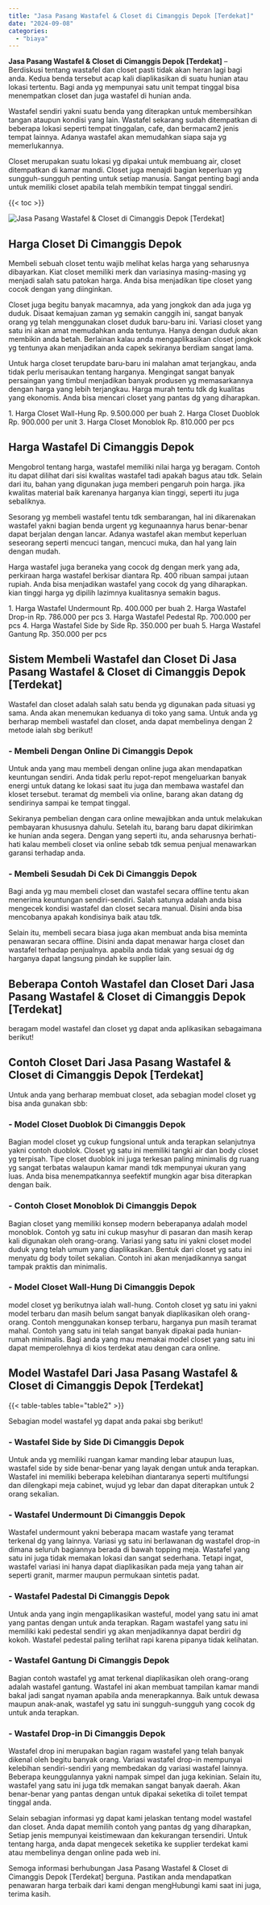 ```yaml
---
title: "Jasa Pasang Wastafel & Closet di Cimanggis Depok [Terdekat]"
date: "2024-09-08"
categories: 
  - "biaya"
---
```


**Jasa Pasang Wastafel & Closet di Cimanggis Depok \[Terdekat\]** – Berdiskusi tentang wastafel dan closet pasti tidak akan heran lagi bagi anda. Kedua benda tersebut acap kali diaplikasikan di suatu hunian atau lokasi tertentu. Bagi anda yg mempunyai satu unit tempat tinggal bisa menempatkan closet dan juga wastafel di hunian anda.

Wastafel sendiri yakni suatu benda yang diterapkan untuk membersihkan tangan ataupun kondisi yang lain. Wastafel sekarang sudah ditempatkan di beberapa lokasi seperti tempat tinggalan, cafe, dan bermacam2 jenis tempat lainnya. Adanya wastafel akan memudahkan siapa saja yg memerlukannya.

Closet merupakan suatu lokasi yg dipakai untuk membuang air, closet ditempatkan di kamar mandi. Closet juga menajdi bagian keperluan yg sungguh-sungguh penting untuk setiap manusia. Sangat penting bagi anda untuk memiliki closet apabila telah membikin tempat tinggal sendiri.

{{< toc >}}

![Jasa Pasang Wastafel & Closet di Cimanggis Depok [Terdekat]](/images/wastafel-closet-murah46.png)

## Harga Closet Di Cimanggis Depok

Membeli sebuah closet tentu wajib melihat kelas harga yang seharusnya dibayarkan. Kiat closet memiliki merk dan variasinya masing-masing yg menjadi salah satu patokan harga. Anda bisa menjadikan tipe closet yang cocok dengan yang diinginkan.

Closet juga begitu banyak macamnya, ada yang jongkok dan ada juga yg duduk. Disaat kemajuan zaman yg semakin canggih ini, sangat banyak orang yg telah menggunakan closet duduk baru-baru ini. Variasi closet yang satu ini akan amat memudahkan anda tentunya. Hanya dengan duduk akan membikin anda betah. Berlainan kalau anda mengaplikasikan closet jongkok yg tentunya akan menjadikan anda capek sekiranya berdiam sangat lama.

Untuk harga closet terupdate baru-baru ini malahan amat terjangkau, anda tidak perlu merisaukan tentang harganya. Mengingat sangat banyak persaingan yang timbul menjadikan banyak produsen yg memasarkannya dengan harga yang lebih terjangkau. Harga murah tentu tdk dg kualitas yang ekonomis. Anda bisa mencari closet yang pantas dg yang diharapkan.

1\. Harga Closet Wall-Hung Rp. 9.500.000 per buah 2. Harga Closet Duoblok Rp. 900.000 per unit 3. Harga Closet Monoblok Rp. 810.000 per pcs

## Harga Wastafel Di Cimanggis Depok

Mengobrol tentang harga, wastafel memiliki nilai harga yg beragam. Contoh itu dapat dilihat dari sisi kwalitas wastafel tadi apakah bagus atau tdk. Selain dari itu, bahan yang digunakan juga memberi pengaruh poin harga. jika kwalitas material baik karenanya harganya kian tinggi, seperti itu juga sebaliknya.

Sesorang yg membeli wastafel tentu tdk sembarangan, hal ini dikarenakan wastafel yakni bagian benda urgent yg kegunaannya harus benar-benar dapat berjalan dengan lancar. Adanya wastafel akan membut keperluan seseorang seperti mencuci tangan, mencuci muka, dan hal yang lain dengan mudah.

Harga wastafel juga beraneka yang cocok dg dengan merk yang ada, perkiraan harga wastafel berkisar diantara Rp. 400 ribuan sampai jutaan rupiah. Anda bisa menjadikan wastafel yang cocok dg yang diharapkan. kian tinggi harga yg dipilih lazimnya kualitasnya semakin bagus.

1\. Harga Wastafel Undermount Rp. 400.000 per buah 2. Harga Wastafel Drop-in Rp. 786.000 per pcs 3. Harga Wastafel Pedestal Rp. 700.000 per pcs 4. Harga Wastafel Side by Side Rp. 350.000 per buah 5. Harga Wastafel Gantung Rp. 350.000 per pcs

## Sistem Membeli Wastafel dan Closet Di Jasa Pasang Wastafel & Closet di Cimanggis Depok \[Terdekat\]

Wastafel dan closet adalah salah satu benda yg digunakan pada situasi yg sama. Anda akan menemukan keduanya di toko yang sama. Untuk anda yg berharap membeli wastafel dan closet, anda dapat membelinya dengan 2 metode ialah sbg berikut!

### \- Membeli Dengan Online Di Cimanggis Depok

Untuk anda yang mau membeli dengan online juga akan mendapatkan keuntungan sendiri. Anda tidak perlu repot-repot mengeluarkan banyak energi untuk datang ke lokasi saat itu juga dan membawa wastafel dan kloset tersebut. teramat dg membeli via online, barang akan datang dg sendirinya sampai ke tempat tinggal.

Sekiranya pembelian dengan cara online mewajibkan anda untuk melakukan pembayaran khususnya dahulu. Setelah itu, barang baru dapat dikirimkan ke hunian anda segera. Dengan yang seperti itu, anda seharusnya berhati-hati kalau membeli closet via online sebab tdk semua penjual menawarkan garansi terhadap anda.

### \- Membeli Sesudah Di Cek Di Cimanggis Depok

Bagi anda yg mau membeli closet dan wastafel secara offline tentu akan menerima keuntungan sendiri-sendiri. Salah satunya adalah anda bisa mengecek kondisi wastafel dan closet secara manual. Disini anda bisa mencobanya apakah kondisinya baik atau tdk.

Selain itu, membeli secara biasa juga akan membuat anda bisa meminta penawaran secara offline. Disini anda dapat menawar harga closet dan wastafel terhadap penjualnya. apabila anda tidak yang sesuai dg dg harganya dapat langsung pindah ke supplier lain.

## Beberapa Contoh Wastafel dan Closet Dari Jasa Pasang Wastafel & Closet di Cimanggis Depok \[Terdekat\]

beragam model wastafel dan closet yg dapat anda aplikasikan sebagaimana berikut!

## Contoh Closet Dari Jasa Pasang Wastafel & Closet di Cimanggis Depok \[Terdekat\]

Untuk anda yang berharap membuat closet, ada sebagian model closet yg bisa anda gunakan sbb:

### \- Model Closet Duoblok Di Cimanggis Depok

Bagian model closet yg cukup fungsional untuk anda terapkan selanjutnya yakni contoh duoblok. Closet yg satu ini memiliki tangki air dan body closet yg terpisah. Tipe closet duoblok ini juga terkesan paling minimalis dg ruang yg sangat terbatas walaupun kamar mandi tdk mempunyai ukuran yang luas. Anda bisa menempatkannya seefektif mungkin agar bisa diterapkan dengan baik.

### \- Contoh Closet Monoblok Di Cimanggis Depok

Bagian closet yang memiliki konsep modern beberapanya adalah model monoblok. Contoh yg satu ini cukup masyhur di pasaran dan masih kerap kali digunakan oleh orang-orang. Variasi yang satu ini yakni closet model duduk yang telah umum yang diaplikasikan. Bentuk dari closet yg satu ini menyatu dg body toilet sekalian. Contoh ini akan menjadikannya sangat tampak praktis dan minimalis.

### \- Model Closet Wall-Hung Di Cimanggis Depok

model closet yg berikutnya ialah wall-hung. Contoh closet yg satu ini yakni model terbaru dan masih belum sangat banyak diaplikasikan oleh orang-orang. Contoh menggunakan konsep terbaru, harganya pun masih teramat mahal. Contoh yang satu ini telah sangat banyak dipakai pada hunian-rumah minimalis. Bagi anda yang mau memakai model closet yang satu ini dapat memperolehnya di kios terdekat atau dengan cara online.

## Model Wastafel Dari Jasa Pasang Wastafel & Closet di Cimanggis Depok \[Terdekat\]

{{< table-tables table="table2" >}}

Sebagian model wastafel yg dapat anda pakai sbg berikut!

### \- Wastafel Side by Side Di Cimanggis Depok

Untuk anda yg memiliki ruangan kamar manding lebar ataupun luas, wastafel side by side benar-benar yang layak dengan untuk anda terapkan. Wastafel ini memiliki beberapa kelebihan diantaranya seperti multifungsi dan dilengkapi meja cabinet, wujud yg lebar dan dapat diterapkan untuk 2 orang sekalian.

### \- Wastafel Undermount Di Cimanggis Depok

Wastafel undermount yakni beberapa macam wastafe yang teramat terkenal dg yang lainnya. Variasi yg satu ini berlawanan dg wastafel drop-in dimana seluruh bagiannya berada di bawah topping meja. Wastafel yang satu ini juga tidak memakan lokasi dan sangat sederhana. Tetapi ingat, wastafel variasi ini hanya dapat diaplikasikan pada meja yang tahan air seperti granit, marmer maupun permukaan sintetis padat.

### \- Wastafel Padestal Di Cimanggis Depok

Untuk anda yang ingin mengaplikasikan wasteful, model yang satu ini amat yang pantas dengan untuk anda terapkan. Ragam wastafel yang satu ini memiliki kaki pedestal sendiri yg akan menjadikannya dapat berdiri dg kokoh. Wastafel pedestal paling terlihat rapi karena pipanya tidak kelihatan.

### \- Wastafel Gantung Di Cimanggis Depok

Bagian contoh wastafel yg amat terkenal diaplikasikan oleh orang-orang adalah wastafel gantung. Wastafel ini akan membuat tampilan kamar mandi bakal jadi sangat nyaman apabila anda menerapkannya. Baik untuk dewasa maupun anak-anak, wastafel yg satu ini sungguh-sungguh yang cocok dg untuk anda terapkan.

### \- Wastafel Drop-in Di Cimanggis Depok

Wastafel drop ini merupakan bagian ragam wastafel yang telah banyak dikenal oleh begitu banyak orang. Variasi wastafel drop-in mempunyai kelebihan sendiri-sendiri yang membedakan dg variasi wastafel lainnya. Beberapa keunggulannya yakni nampak simpel dan juga kekinian. Selain itu, wastafel yang satu ini juga tdk memakan sangat banyak daerah. Akan benar-benar yang pantas dengan untuk dipakai seketika di toilet tempat tinggal anda.

Selain sebagian informasi yg dapat kami jelaskan tentang model wastafel dan closet. Anda dapat memilih contoh yang pantas dg yang diharapkan, Setiap jenis mempunyai keistimewaan dan kekurangan tersendiri. Untuk tentang harga, anda dapat mengecek seketika ke supplier terdekat kami atau membelinya dengan online pada web ini.

Semoga informasi berhubungan Jasa Pasang Wastafel & Closet di Cimanggis Depok \[Terdekat\] berguna. Pastikan anda mendapatkan penawaran harga terbaik dari kami dengan mengHubungi kami saat ini juga, terima kasih.
